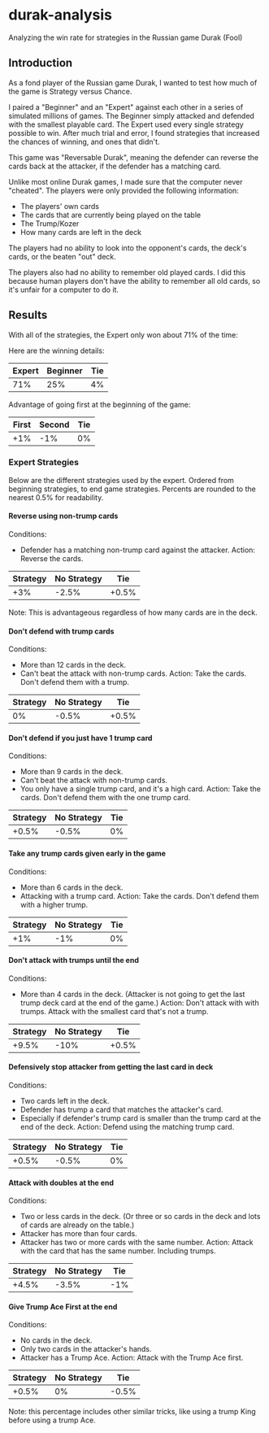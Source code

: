 # durak-analysis
Analyzing the win rate for strategies in the Russian game Durak (Fool)

## Introduction

As a fond player of the Russian game Durak, I wanted to test how much of the game is Strategy versus Chance.

I paired a "Beginner" and an "Expert" against each other in a series of simulated millions of games.
The Beginner simply attacked and defended with the smallest playable card.
The Expert used every single strategy possible to win.
After much trial and error, I found strategies that increased the chances of winning, and ones that didn't.

This game was "Reversable Durak", meaning the defender can reverse the cards back at the attacker, if the defender has a matching card.

Unlike most online Durak games, I made sure that the computer never "cheated".
The players were only provided the following information:

* The players' own cards
* The cards that are currently being played on the table
* The Trump/Kozer
* How many cards are left in the deck

The players had no ability to look into the opponent's cards, the deck's cards, or the beaten "out" deck.

The players also had no ability to remember old played cards.
I did this because human players don't have the ability to remember all old cards, so it's unfair for a computer to do it.

## Results
With all of the strategies, the Expert only won about 71% of the time:

Here are the winning details:

| Expert | Beginner | Tie |
| --- | --- | --- |
| 71% | 25% | 4% |

Advantage of going first at the beginning of the game:

| First | Second | Tie |
| --- | --- | --- |
| +1% | -1% | 0% |

### Expert Strategies

Below are the different strategies used by the expert.
Ordered from beginning strategies, to end game strategies.
Percents are rounded to the nearest 0.5% for readability.

#### Reverse using non-trump cards

Conditions:
* Defender has a matching non-trump card against the attacker.
Action: Reverse the cards.

| Strategy | No Strategy | Tie |
| --- | --- | --- |
| +3% | -2.5% | +0.5% |

Note: This is advantageous regardless of how many cards are in the deck.

#### Don't defend with trump cards

Conditions:
* More than 12 cards in the deck.
* Can't beat the attack with non-trump cards.
Action: Take the cards. Don't defend them with a trump.

| Strategy | No Strategy | Tie |
| --- | --- | --- |
| 0% | -0.5% | +0.5% |

#### Don't defend if you just have 1 trump card

Conditions:
* More than 9 cards in the deck.
* Can't beat the attack with non-trump cards.
* You only have a single trump card, and it's a high card.
Action: Take the cards. Don't defend them with the one trump card.

| Strategy | No Strategy | Tie |
| --- | --- | --- |
| +0.5% | -0.5% | 0% |

#### Take any trump cards given early in the game

Conditions:
* More than 6 cards in the deck.
* Attacking with a trump card.
Action: Take the cards. Don't defend them with a higher trump.

| Strategy | No Strategy | Tie |
| --- | --- | --- |
| +1% | -1% | 0% |

#### Don't attack with trumps until the end

Conditions:
* More than 4 cards in the deck. (Attacker is not going to get the last trump deck card at the end of the game.)
Action: Don't attack with with trumps. Attack with the smallest card that's not a trump.

| Strategy | No Strategy | Tie |
| --- | --- | --- |
| +9.5% | -10% | +0.5% |

#### Defensively stop attacker from getting the last card in deck

Conditions:
* Two cards left in the deck.
* Defender has trump a card that matches the attacker's card.
* Especially if defender's trump card is smaller than the trump card at the end of the deck.
Action: Defend using the matching trump card.

| Strategy | No Strategy | Tie |
| --- | --- | --- |
| +0.5% | -0.5% | 0% |

#### Attack with doubles at the end

Conditions:
* Two or less cards in the deck. (Or three or so cards in the deck and lots of cards are already on the table.)
* Attacker has more than four cards.
* Attacker has two or more cards with the same number.
Action: Attack with the card that has the same number. Including trumps.

| Strategy | No Strategy | Tie |
| --- | --- | --- |
| +4.5% | -3.5% | -1% |

#### Give Trump Ace First at the end

Conditions:
* No cards in the deck.
* Only two cards in the attacker's hands.
* Attacker has a Trump Ace.
Action: Attack with the Trump Ace first.

| Strategy | No Strategy | Tie |
| --- | --- | --- |
| +0.5% | 0% | -0.5% |

Note: this percentage includes other similar tricks, like using a trump King before using a trump Ace.

